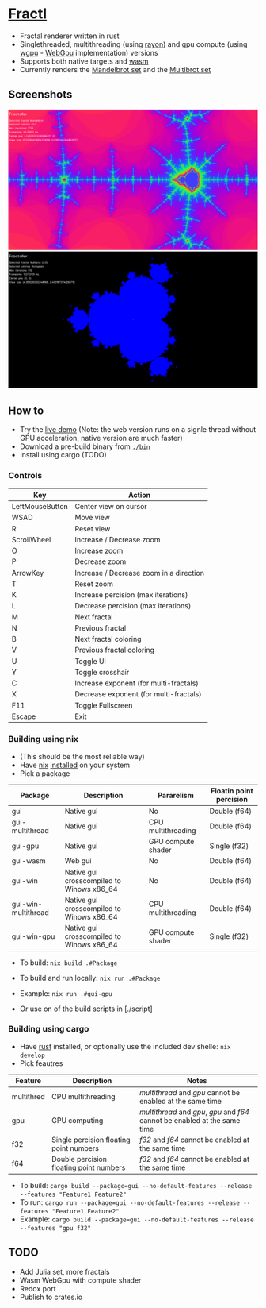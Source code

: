 # [Fractl](https://shapur1234.github.io/Fractl/)

- Fractal renderer written in rust
- Singlethreaded, multithreading (using [rayon](https://github.com/rayon-rs/rayon)) and gpu compute (using [wgpu](https://github.com/gfx-rs/wgpu) - [WebGpu](https://developer.mozilla.org/en-US/docs/Web/API/WebGPU_API) implementation) versions
- Supports both native targets and [wasm](https://en.wikipedia.org/wiki/WebAssembly)
- Currently renders the [Mandelbrot set](https://en.wikipedia.org/wiki/Mandelbrot_set) and the [Multibrot set](https://en.wikipedia.org/wiki/Multibrot_set)

## Screenshots

![Mandelbrot](./screenshot/mandelbrot.png)
![Multibrot](./screenshot/multibrot.png)

## How to

- Try the [live demo](https://shapur1234.github.io/Fractl/) (Note: the web version runs on a signle thread without GPU acceleration, native version are much faster)
- Download a pre-build binary from [`./bin`](./bin)
- Install using cargo (TODO)

### Controls

| Key             | Action                                  |
| --------------- | --------------------------------------- |
| LeftMouseButton | Center view on cursor                   |
| WSAD            | Move view                               |
| R               | Reset view                              |
| ScrollWheel     | Increase / Decrease zoom                |
| O               | Increase zoom                           |
| P               | Decrease zoom                           |
| ArrowKey        | Increase / Decrease zoom in a direction |
| T               | Reset zoom                              |
| K               | Increase percision (max iterations)     |
| L               | Decrease percision (max iterations)     |
| M               | Next fractal                            |
| N               | Previous fractal                        |
| B               | Next fractal coloring                   |
| V               | Previous fractal coloring               |
| U               | Toggle UI                               |
| Y               | Toggle crosshair                        |
| C               | Increase exponent (for multi-fractals)  |
| X               | Decrease exponent (for multi-fractals)  |
| F11             | Toggle Fullscreen                       |
| Escape          | Exit                                    |

### Building using nix

- (This should be the most reliable way)
- Have [nix](https://nixos.org/) [installed](https://nix.dev/install-nix.html) on your system
- Pick a package

| Package             | Description                               | Pararelism         | Floatin point percision |
| ------------------- | ----------------------------------------- | ------------------ | ----------------------- |
| gui                 | Native gui                                | No                 | Double (f64)            |
| gui-multithread     | Native gui                                | CPU multithreading | Double (f64)            |
| gui-gpu             | Native gui                                | GPU compute shader | Single (f32)            |
| gui-wasm            | Web gui                                   | No                 | Double (f64)            |
| gui-win             | Native gui crosscompiled to Winows x86_64 | No                 | Double (f64)            |
| gui-win-multithread | Native gui crosscompiled to Winows x86_64 | CPU multithreading | Double (f64)            |
| gui-win-gpu         | Native gui crosscompiled to Winows x86_64 | GPU compute shader | Single (f32)            |

- To build: `nix build .#Package`
- To build and run locally: `nix run .#Package`
- Example: `nix run .#gui-gpu`

- Or use on of the build scripts in [./script]

### Building using cargo

- Have [rust](https://www.rust-lang.org/tools/install) installed, or optionally use the included dev shelle: `nix develop`
- Pick feautres

| Feature    | Description                             | Notes                                                                       |
| ---------- | --------------------------------------- | --------------------------------------------------------------------------- |
| multithred | CPU multithreading                      | _multithread_ and _gpu_ cannot be enabled at the same time                  |
| gpu        | GPU computing                           | _multithread_ and _gpu_, _gpu_ and _f64_ cannot be enabled at the same time |
| f32        | Single percision floating point numbers | _f32_ and _f64_ cannot be enabled at the same time                          |
| f64        | Double percision floating point numbers | _f32_ and _f64_ cannot be enabled at the same time                          |

- To build: `cargo build --package=gui --no-default-features --release --features "Feature1 Feature2"`
- To run: `cargo run --package=gui --no-default-features --release --features "Feature1 Feature2"`
- Example: `cargo build --package=gui --no-default-features --release --features "gpu f32"`

## TODO

- Add Julia set, more fractals
- Wasm WebGpu with compute shader
- Redox port
- Publish to crates.io
